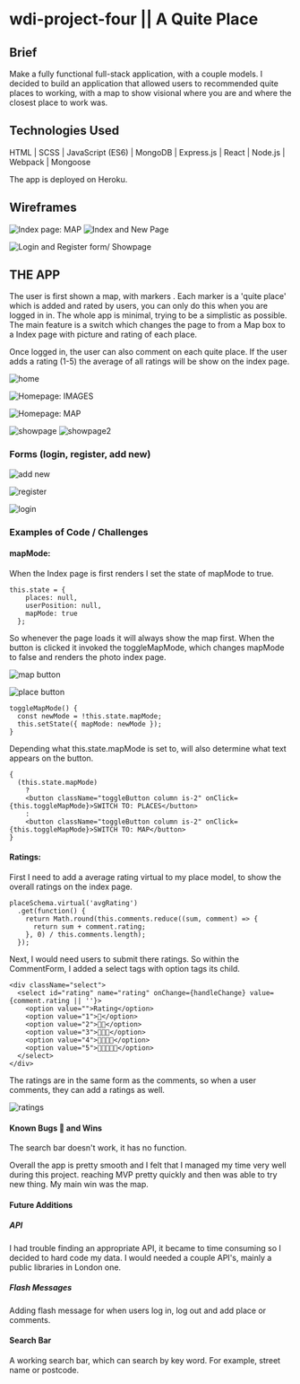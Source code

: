 # wdi-project-four || A Quite Place

## Brief

Make a fully functional full-stack application, with a couple models. I decided to build an application that allowed users to recommended quite places to working, with a map to show visional where you are and where the closest place to work was.

## Technologies Used

HTML | SCSS | JavaScript (ES6) | MongoDB | Express.js | React | Node.js | Webpack | Mongoose

The app is deployed on Heroku.

## Wireframes

![Index page: MAP](screenshot/ScreenShot2019-01-05at16.02.03.png)
![Index and New Page](screenshot/ScreenShot2019-01-05at15.56.56.png)

![Login and Register form/ Showpage](screenshot/ScreenShot2019-01-05at16.23.33.png)

## THE APP

The user is first shown a map, with markers . Each marker is a 'quite place' which is added and rated by users, you can only do this when you are logged in in. The whole app is minimal, trying to be a simplistic as possible. The main feature is a switch which changes the page to from a Map box to a Index page with picture and rating of each place.

Once logged in, the user can also comment on each quite place. If the user adds a rating (1-5) the average of all ratings will be show on the index page.

![home](screenshot/ScreenShot2019-01-18at11.43.55.png)

![Homepage: IMAGES](screenshot/ScreenShot2018-12-17at12.12.19.png)

![Homepage: MAP](screenshot/ScreenShot2019-01-05at16.16.04.png)

![showpage](screenshot/ScreenShot2019-01-18at11.58.40.png)
![showpage2](screenshot/ScreenShot2019-01-18at11.58.51.png)

### Forms (login, register, add new)

![add new](screenshot/ScreenShot2019-01-18at11.47.26.png)

![register](screenshot/ScreenShot2019-01-18at11.47.59.png)

![login](screenshot/ScreenShot2019-01-18at11.48.30.png)

### Examples of Code / Challenges

#### mapMode:

When the Index page is first renders I set the state of mapMode to true.
```
this.state = {
    places: null,
    userPosition: null,
    mapMode: true
  };
```
So whenever the page loads it will always show the map first. When the button is clicked it invoked the toggleMapMode, which changes mapMode to false and renders the photo index page.

![map button](screenshot/ScreenShot2019-01-18at11.49.07.png)

![place button](screenshot/ScreenShot2019-01-18at11.49.19.png)

```
toggleMapMode() {
  const newMode = !this.state.mapMode;
  this.setState({ mapMode: newMode });
}
```

Depending what this.state.mapMode is set to, will also determine what text appears on the button.

```
{
  (this.state.mapMode)
    ?
    <button className="toggleButton column is-2" onClick={this.toggleMapMode}>SWITCH TO: PLACES</button>
    :
    <button className="toggleButton column is-2" onClick={this.toggleMapMode}>SWITCH TO: MAP</button>
}
```

#### Ratings:

First I need to add a average rating virtual to my place model, to show the overall ratings on the index page.

```
placeSchema.virtual('avgRating')
  .get(function() {
    return Math.round(this.comments.reduce((sum, comment) => {
      return sum + comment.rating;
    }, 0) / this.comments.length);
  });
  ```

Next, I would need users to submit there
ratings. So within the CommentForm, I added a select tags with option tags its child.

```
<div className="select">
  <select id="rating" name="rating" onChange={handleChange} value={comment.rating || ''}>
    <option value="">Rating</option>
    <option value="1">📖</option>
    <option value="2">📖📖</option>
    <option value="3">📖📖📖</option>
    <option value="4">📖📖📖📖</option>
    <option value="5">📖📖📖📖📖</option>
  </select>
</div>
```

The ratings are in the same form as the comments, so when a user comments, they can add a ratings as well.

![ratings](screenshot/ScreenShot2019-01-18at11.57.50.png)

#### Known Bugs 🐛 and Wins

The search bar doesn't work, it has no function.

Overall the app is pretty smooth and I felt that I managed my time very well during this project. reaching MVP pretty quickly and then was able to try new thing. My main win was the map.

#### Future Additions

##### API
I had trouble finding an appropriate API, it became to time consuming so I decided to hard code my data. I would needed a couple API's, mainly a public libraries in London one.

##### Flash Messages
Adding flash message for when users log in, log out and add place or comments.

#### Search Bar

A working search bar, which can search by key word. For example, street name or postcode.
